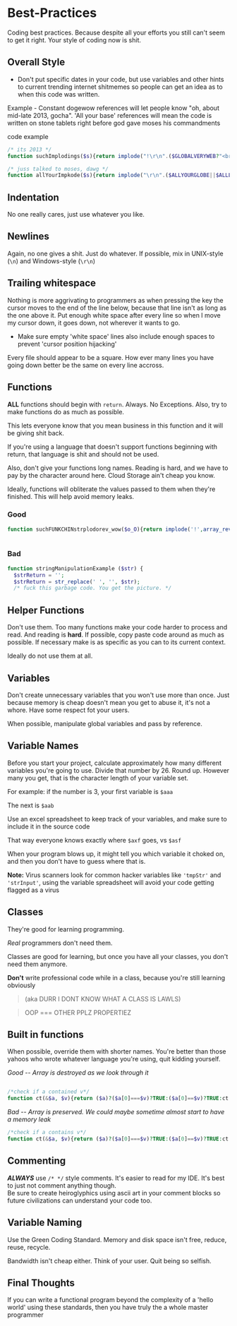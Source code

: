 Best-Practices                                                                                                                                                                            
==============                                                                                                                                                                            
                                                                                                                                                                                          
Coding best practices. Because despite all your efforts you still can't seem to get it right. Your style of coding now is shit.                                               

## Overall Style


* Don't put specific dates in your code, but use variables and other hints to current trending internet shitmemes so people can get an idea as to when this code was written.


Example - Constant dogewow references will let people know "oh, about mid-late 2013, gocha".  'All your base' references will mean the code is written on stone tablets right before god gave moses his commandments

code example

```php
/* its 2013 */
function suchImplodings($s){return implode("!\r\n".($GLOBALVERYWEB?"<br />{$s}":"{$s}")."\t such wow")}

/* juss talked to moses, dawg */
function allYourImpkode($s){return implode("\r\n".($ALLYOURGLOBE||$ALLLOCAL)?"<br />{$s}":"{$s}")."\tbelong to us")}
```

## Indentation                                                                                                                                                                            
                                                                                                                                                                                          
No one really cares, just use whatever you like.                                                                                                                                          
                                                                                                                                                                                          
## Newlines
                                                                                                                                                                                          
Again, no one gives a shit. Just do whatever. If possible, mix in UNIX-style (`\n`) and Windows-style (`\r\n`)                                                                            
                                                                                                                                                                                          
## Trailing whitespace

Nothing is more aggrivating to programmers 
as when pressing the <down arrow> key the cursor 
moves to the end of the line below, because that line isn't as 
long as the one above it.  Put enough white space after every 
line so when I move my cursor down, it goes down, not wherever 
it wants to go.

* Make sure empty 'white space' lines also include enough spaces to prevent 'cursor position hijacking'

Every file should appear to be a square. How ever many lines you have going down better be the same on every line accross.                                                                
                                                                                                                                                                                          
## Functions
                                                                                                                                                                                          
**ALL** functions should begin with `return`. Always. No Exceptions. Also, try to make functions do as much as possible.                                                                  

This lets everyone know that you mean business in this function and it will be giving shit back.                       
                                                                                                                                                                                          
If you're using a language that doesn't support functions beginning with return, that language is shit and should not be used.                                                            
                                                                                                                                                                                          
Also, don't give your functions long names. Reading is hard, and we have to pay by the character around here. Cloud Storage ain't cheap you know.

Ideally, functions will obliterate the values passed to them when they're finished. This will help avoid memory leaks.
                                                                                                                                                                                          
### Good
```php
function suchFUNKCHINstrplodorev_wow($o_O){return implode('!',array_reverse(array_slice(explode(';',str_replace(' ','',trim(($o_O===NULL)?';':$o_O))))));}                                                  
                                                                                                                                                                                          
```                                                                                                                                                                                       
                                                                                                                                                                                          
### Bad
```php                                                                                                                  
function stringManipulationExample ($str) {
  $strReturn = '';
  $strReturn = str_replace(' ', '', $str);
  /* fuck this garbage code. You get the picture. */
```                                                                                                                                                                                       
                                                                                                                                                                                          
## Helper Functions
                                                                                                                                                                                          
Don't use them. Too many functions make your code harder to process and read. And reading is **hard**. If possible, copy paste code around as much as possible. If necessary make is as specific as you can to its current context.

Ideally do not use them at all.
                                                                                                                                                                                          
## Variables                                                                                                                                                                              
                                                                                                                                                                                          
Don't create unnecessary variables that you won't use more than once. Just because memory is cheap doesn't mean you get to abuse it, it's not a whore. Have some respect fot your users.  
                                                                                                                                                                                          
                                                                                                                                                                                          
When possible, manipulate global variables and pass by reference.                                                                                                                         



## Variable Names

Before you start your project, calculate
approximately how many different variables you're going to
use.  Divide that number by 26.  Round up.  However many you
get, that is the character length of your variable set.

For example: if the number is 3, your first variable is `$aaa`

The next is `$aab`

Use an excel spreadsheet to keep track of your variables, and make sure to include it in the source code

That way everyone knows exactly where `$axf` goes, vs `$asf`

When your program blows up, it might tell you which variable it choked on, and then you don't have to guess where that is.                                                  

**Note:** Virus scanners look for common hacker variables like `'tmpStr'`
and `'strInput'`, using the variable spreadsheet will avoid your
code getting flagged as a virus


## Classes                                                                                                                                                                                
They're good for learning programming.

*Real* programmers don't need them.

Classes are good for learning, but once you have all your classes, you don't need them anymore.
                         
**Don't** write professional code while in a class, because you're still learning obviously

> (aka DURR I DONT KNOW WHAT A CLASS IS LAWLS)

> OOP === OTHER PPLZ PROPERTIEZ                                                                                                                                               


## Built in functions
                                                                                                                                                                                          
When possible, override them with shorter names. You're better than those yahoos who wrote whatever language you're using, quit kidding yourself.                                         
                                                                                                                        

*Good -- Array is destroyed as we look through it*
```php

/*check if a contained v*/
function ct(&$a, $v){return ($a)?($a[0]===$v)?TRUE:($a[0]==$v)?TRUE:ct(array_splice($a,1),$v):FALSE;}
```
*Bad -- Array is preserved. We could maybe sometime almost start to have a memory leak*
```php
/*check if a contains v*/
function ct(&$a, $v){return ($a)?($a[0]===$v)?TRUE:($a[0]==$v)?TRUE:ct(array_slice($a,1),$v):FALSE;}
```

## Commenting
                                                                                                                                                                                          
***ALWAYS*** use `/* */` style comments. It's easier to read for my IDE. It's best to just not comment anything though.                                                                   
Be sure to create heiroglyphics using ascii art in your comment blocks so future civilizations can understand your code too.                                                                                                                                                                                          
## Variable Naming
                                                                                                                                                                                          
Use the Green Coding Standard. Memory and disk space isn't free, reduce, reuse, recycle.                                                                                                  
                                                                                                                                                                                          
Bandwidth isn't cheap either. Think of your user. Quit being so selfish.                                                                                                                  
                                                                                                                                                                                          
                                                                                                                                                                                          
                                                                                                                                                                                          
                                                                                                                                                                                          
                                                                                                                                                                                          
                                                                                                                                                                                          
                                                                                                                                                                                          
                                                                                                                                                                                          
                                                                                                                                                                                          
                                                                                                                                                                                          
## Final Thoughts                                

If you can write a functional program beyond
the complexity of a 'hello world' using these standards, then
you have truly the a whole master programmer                                                                                                                                       
                                                                                                                                                                                          
                                                                                                                                                                                          
                                                                                                                                                                                          
                                                                                                                                                                                          
                                                                                                                                                                                          
                                                                                                                                                                                          
                                                                                                                                                                                          
                                                                                                                                                                                          
                                                                                                                                                                                          
                                                                                                                                                                                          
                                                                                                                                                                                          
                                                                                                                                                                                          
                                                                                                                                                                                          
                                                                                                                                                                                          
                                                                                                                                                                                          
                                                                                                                                                                                          
                                                                                                                                                                                          
                                                                                                                                                                                          
                                                                                                                                                                                          
                                                                                                                                                                                          
                                                                                                                                                                                          
                                                                                                                                                                                          
                                                                                                                                                                                          
                                                                                                                                                                                          
                                                                                                                                                                                          
                                                                                                                                                                                          
                                                                                                                                                                                          
                                                                                                                                                                                          
                                                                                                                                                                                          
                                                                                                                                                                                          
                                                                                                                                                                                          
                                                                                                                                                                                          
                                                                                                                                                                                          
                                                                                                                                                                                          
                                                                                                                                                                                          
                                                                                                                                                                                          
                                                                                                                                                                                          
                                                                                                                                                                                          
                                                                                                                                                                                          
                                                                                                                                                                                          
                                                                                                                                                                                          
                                                                                                                                                                                          
                                                                                                                                                                                          
                                                                                                                                                                                          
                                                                                                                                                                                          
                                                                                                                                                                                          
                                                                                                                                                                                          
                                                                                                                                                                                          
                                                                                                                                                                                          
                                                                                                                                                                                          
                                                                                                                                                                                          
                                                                                                                                                                                          
                                                                                                                                                                                          
                                                                                                                                                                                          
                                                                                                                                                                                          
                                                                                                                                                                                          
                                                                                                                                                                                          
                                                                                                                                                                                          
                                                                                                                                                                                          
                                                                                                                                                                                          
                                                                                                                                                                                          
                                                                                                                                                                                          
                                                                                                                                                                                          
                                                                                                                                                                                          
                                                                                                                                                                                          
                                                                                                                                                                                          
                                                                                                                                                                                          
                                                                                                                                                                                          
                                                                                                                                                                                          
                                                                                                                                                                                          
                                                                                                                                                                                          
                                                                                                                                                                                          
                                                                                                                                                                                          
                                                                                                                                                                                          
                                                                                                                                                                                          
                                                                                                                                                                                          
                                                                                                                                                                                          
                                                                                                                                                                                          
                                                                                                                                                                                          
                                                                                                                                                                                          
                                                                                                                                                                                          
                                                                                                                                                                                          
                                                                                                                                                                                          
                                                                                                                                                                                          
                                                                                                                                                                                          
                                                                                                                                                                                          
                                                                                                                                                                                          
                                                                                                                                                                                          
                                                                                                                                                                                          
                                                                                                                                                                                          
                                                                                                                                                                                          
                                                                                                                                                                                          
                                                                                                                                                                                          
                                                                                                                                                                                          
                                                                                                                                                                                          
                                                                                                                                                                                          
                                                                                                                                                                                          
                                                                                                                                                                                          
                                                                                                                                                                                          
                                                                                                                                                                                          
